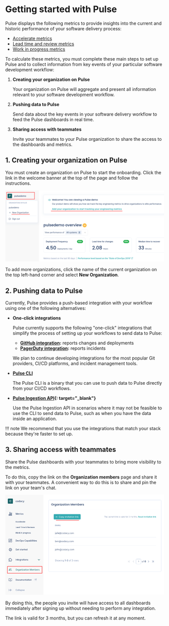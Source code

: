# Getting started with Pulse

Pulse displays the following metrics to provide insights into the current and historic performance of your software delivery process:

-   [Accelerate metrics](metrics/accelerate.md)
-   [Lead time and review metrics](metrics/lead-time-reviews.md)
-   [Work in progress metrics](metrics/work-in-progress.md)

To calculate these metrics, you must complete these main steps to set up Pulse and to collect information from key events of your particular software development workflow:

1.  **Creating your organization on Pulse**

    Your organization on Pulse will aggregate and present all information relevant to your software development workflow.

1.  **Pushing data to Pulse**

    Send data about the key events in your software delivery workflow to feed the Pulse dashboards in real time.

1.  **Sharing access with teammates**

    Invite your teammates to your Pulse organization to share the access to the dashboards and metrics.

## 1. Creating your organization on Pulse

You must create an organization on Pulse to start the onboarding. Click the link in the welcome banner at the top of the page and follow the instructions.

![Adding a new organization on Pulse](images/organization-add.png)

To add more organizations, click the name of the current organization on the top left-hand corner and select **New Organization**.

## 2. Pushing data to Pulse

Currently, Pulse provides a push-based integration with your workflow using one of the following alternatives:

-   **One-click integrations**

    Pulse currently supports the following "one-click" integrations that simplify the process of setting up your workflows to send data to Pulse:

    -   **[GitHub integration](one-click-integrations/github-integration.md):** reports changes and deployments
    -   **[PagerDuty integration](one-click-integrations/pagerduty-integration.md):** reports incidents

    We plan to continue developing integrations for the most popular Git providers, CI/CD platforms, and incident management tools.

-   **[Pulse CLI](cli/cli.md)**

    The Pulse CLI is a binary that you can use to push data to Pulse directly from your CI/CD workflows.

-   **[Pulse Ingestion API](https://ingestion.pulse.codacy.com/v1/api-docs){: target="_blank"}**

    Use the Pulse Ingestion API in scenarios where it may not be feasible to use the CLI to send data to Pulse, such as when you have the data inside an application.

!!! note
    We recommend that you use the integrations that match your stack because they're faster to set up.

## 3. Sharing access with teammates

Share the Pulse dashboards with your teammates to bring more visibility to the metrics.

To do this, copy the link on the **Organization members** page and share it with your teammates. A convenient way to do this is to share and pin the link on your team's chat.

![Inviting teammates to Pulse](images/inviting-members.png)

By doing this, the people you invite will have access to all dashboards immediately after signing up without needing to perform any integration.

The link is valid for 3 months, but you can refresh it at any moment.
